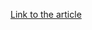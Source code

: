 [Link to the article](https://www.team-cymru.com/post/darth-vidar-the-dark-side-of-evolving-threat-infrastructure)
